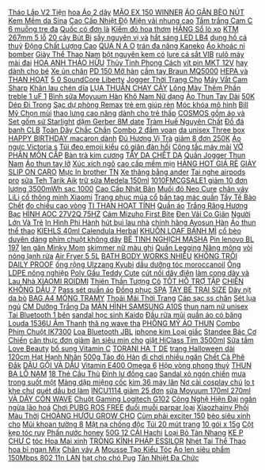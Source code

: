 [ Tháo Lắp V2 Tiện](https://cuahang1.github.io/p0/12/892/bo-truc-cat-10mm-va-dung-cu-thao-lap-v2-tien-dung-mua-hang-online/) [ hoa Áo 2 dây](https://cuahang1.github.io/p0/11/625/ao-croptop-2-day-nu-ren-hoa-ao-2-day-lua-manh-sieu-hot-hang-cao-cap-sexy-m24-mua-hang-online/) [MÃO EX 150 WINNER](https://cuahang1.github.io/p0/24/734/mao-ex-150-winner-mua-hang-online/) [ ÁO GÂN BÈO NÚT](https://cuahang1.github.io/p0/1/623/ao-gan-beo-nut-boc-mua-hang-online/) [ Kem Mềm da Sina](https://cuahang1.github.io/p0/7/908/kem-mem-da-sina-chai-200g-mua-hang-online/) [ Cao Cấp Nhiệt Độ](https://cuahang1.github.io/p0/9/453/den-kho-dong-duc-nguyen-khoi-cao-cap-nhiet-do-1300-do-c-mua-hang-online/) [ Miện vải nhung cao](https://cuahang1.github.io/p0/7/678/gau-bong-goi-om-heo-vuong-mien-vai-nhung-cao-cap-co-dan-4-chieu-mua-hang-online/) [Tắm trắng Cam C](https://cuahang1.github.io/p0/24/683/tam-trang-cam-c-mua-hang-online/) [ 6 muỗng tre đa](https://cuahang1.github.io/p0/26/172/set-6-muong-tre-da-dung-mua-hang-online/) [ Quốc có đơn là](https://cuahang1.github.io/p0/16/788/serum-te-bao-goc-c7-han-quoc-co-don-la-co-tang-kem-mat-na-hang-noi-dia-nha-khach-mua-hang-online/) [Kiếm đỏ hoa thơm](https://cuahang1.github.io/p0/22/243/kiem-do-hoa-thom-mua-hang-online/) [ HÃNG Sổ lò xo](https://cuahang1.github.io/p0/17/117/chinh-hangso-lo-xo-a7-mua-hang-online/) [ KTM 267mm 5 lỗ](https://cuahang1.github.io/p0/14/191/dia-ktm-267mm-5-lo-cho-vario-mua-hang-online/) [ 20 cây Bút Bi](https://cuahang1.github.io/p0/11/996/hop-20-cay-but-bi-thien-long-tl-08-mua-hang-online/) [ sấy nguyên vị và](https://cuahang1.github.io/p0/22/555/hop-500gr-hat-bi-xanh-say-nguyen-vi-va-song-mua-hang-online/) [ hắt sáng LED LB4](https://cuahang1.github.io/p0/19/404/bang-hat-sang-led-lb4-duo-mua-hang-online/) [ dụng hồ cá thuỷ](https://cuahang1.github.io/p0/24/357/thuy-moc-napad-den-hop-10-mieng-gia-the-trong-cay-chuyen-dung-ho-ca-thuy-sinh-mua-hang-online/) [ Động Chất Lượng Cao](https://cuahang1.github.io/p0/10/304/thiet-bi-chuyen-doi-dongle-carlinkit-carplay-android-tu-dong-chat-luong-cao-cho-he-thong-android-g8vn-mua-hang-online/) [ QUA N A O](https://cuahang1.github.io/p0/18/331/vien-giat-xa-quan-ao-hop-30v-mua-hang-online/) [ trán đa năng Kaneko](https://cuahang1.github.io/p0/2/689/nhiet-ke-hong-ngoai-do-tran-da-nang-kaneko-a200-mua-hang-online/) [ Áo khoác nỉ bomber](https://cuahang1.github.io/p0/1/844/ao-khoac-ni-bomber-nam-nuao-sweater-hoodie-nam-nu-from-rong-unisex-ni-bong-k43-mua-hang-online/) [ Giày Thể Thao Nam](https://cuahang1.github.io/p0/4/545/giay-the-thao-nam-thoi-trang-han-quoc-moi-mua-hang-online/) [ bột nguyên kem có](https://cuahang1.github.io/p0/9/777/sua-bot-nguyen-kem-co-duong-vinamilk-dinh-duong-900g-mua-hang-online/) [ lure cá sắt VIB](https://cuahang1.github.io/p0/3/567/chat-luong-moi-cau-lure-ca-sat-vib-moi-lure-ca-loc-ca-chem-full-luoi-bkk-mua-hang-online/) [ rulô máy mài đai](https://cuahang1.github.io/p0/13/687/rulo-may-mai-dai-nham-mua-hang-online/) [ HOA ANH THẢO HỮU](https://cuahang1.github.io/p0/12/423/tinh-dau-hoa-anh-thao-huu-co-natform-huile-onagre-200-vien-noi-dia-phap-mua-hang-online/) [ Thủy Tinh Phong Cách](https://cuahang1.github.io/p0/1/109/bat-to-thuy-tinh-phong-cach-pari-mua-hang-online/) [ vít pin MKT 12V](https://cuahang1.github.io/p0/7/280/may-khoan-ban-vit-pin-mkt-12v-2-cap-do-100-loi-dong-may-khoan-bat-vit-dung-pin-mua-hang-online/) [ hay dành cho bé](https://cuahang1.github.io/p0/23/934/sach-100-cau-chuyen-hay-danh-cho-be-gai-mua-hang-online/) [Xe ủn chân](https://cuahang1.github.io/p0/24/974/xe-un-chan-mua-hang-online/) [ PD 150 Mỡ hàn](https://cuahang1.github.io/p0/6/982/mo-han-thiec-ho-tro-han-mach-soldering-pd-150-mo-han-bao-ve-moi-truong-hang-cach-nhiet-tot-mua-hang-online/) [ cầm tay Braun MQ5000](https://cuahang1.github.io/p0/17/27/may-xay-cam-tay-braun-mq5000-chinh-hang-mua-hang-online/) [ HEPA và THAN HOẠT](https://cuahang1.github.io/p0/11/850/mang-loc-hepa-va-than-hoat-tinh-nhieu-kich-thuoc-cho-may-loc-khong-khi-loc-bui-pm25-khu-mui-khu-khuan-mua-hang-online/) [ 5 0 SoundCore Liberty](https://cuahang1.github.io/p0/11/884/tai-nghe-anker-a3910-bluetooth-50-soundcore-liberty-air-2-tws-true-wireless-moi-100-nguyen-seal-mua-hang-online/) [ Jogger Thời Trang Cho](https://cuahang1.github.io/p0/25/650/quan-jogger-thoi-trang-cho-be-mua-hang-online/) [ Máy Vắt Cam Sharp](https://cuahang1.github.io/p0/25/930/may-vat-cam-sharp-j850-mua-hang-online/) [ Khăn lau chén dĩa](https://cuahang1.github.io/p0/15/170/khan-lau-chen-dia-cao-cap-mua-hang-online/) [ LỤA THUẦN CHAY CÂY](https://cuahang1.github.io/p0/12/3/cha-lua-thuan-chay-cay-500g-hang-lanh-chi-giao-hcm-mua-hang-online/) [ Lông Mày Thêm Phần](https://cuahang1.github.io/p0/0/391/chi-xe-phay-soi-haozhuang-sieu-dep-sieu-net-khong-troi-tao-cho-long-may-them-phan-cuon-hut-mua-hang-online/) [ treble 1 uF 1](https://cuahang1.github.io/p0/17/192/tu-loa-treble-1-uf-1-doi-mua-hang-online/) [ Bình sữa Moyuum Hàn](https://cuahang1.github.io/p0/0/159/binh-sua-moyuum-han-quoc-ppsu-170ml-270ml-mua-hang-online/) [ Khô Nam Nữ dạng](https://cuahang1.github.io/p0/10/266/nuoc-hoa-kho-nam-nu-dang-sap-median-mua-hang-online/) [ Áo Thun Tay Dài](https://cuahang1.github.io/p0/20/356/ao-thun-tay-dai-unisex-form-rong-mua-hang-online/) [ 50K Dép Đi Trong](https://cuahang1.github.io/p0/4/551/ma-1010fashionsale875-giam-10k-don-50k-dep-di-trong-nha-nam-nu-quai-ngang-de-xuong-sieu-nhe-sieu-em-cuc-hot-2020-mua-hang-online/) [ Sạc dự phòng Remax](https://cuahang1.github.io/p0/7/293/sac-du-phong-wk-161-10000mah-wk-163-20000mah-man-hinh-led-sac-du-phong-remax-chinh-hang-bao-hanh-12-thang-mua-hang-online/) [ trẻ em giúp rèn](https://cuahang1.github.io/p0/6/950/ban-bong-da-bi-lac-6-tay-cam-do-choi-tre-em-giup-ren-luyen-phan-xa-tu-duy-mua-hang-online/) [ Móc khóa mô hình](https://cuahang1.github.io/p0/26/313/moc-khoa-mo-hinh-sung-game-pubg-phien-ban-mo-rong-mua-hang-online/) [ Bill Mỹ Chọn mùi](https://cuahang1.github.io/p0/3/764/bill-my-chon-mui-xit-thom-toan-than-bath-body-works-fragrance-mist-236ml-mua-hang-online/) [ thao lưng cao nâng](https://cuahang1.github.io/p0/9/688/quan-tap-gym-nu-cmon-gymi-qs10-dang-dui-short-tap-yoga-the-thao-lung-cao-nang-mong-chat-thun-co-gian-mua-hang-online/) [ dành cho trẻ thấp](https://cuahang1.github.io/p0/7/32/sua-oggi-danh-cho-tre-thap-coi-loai-900g-date-luon-moi-mua-hang-online/) [ COSMOS gồm áo và](https://cuahang1.github.io/p0/6/11/anh-thatvideoset-bo-ni-cosmos-gom-ao-va-quan-dai-phong-cach-han-quoc-mua-hang-online/) [Set gốm sứ Starlight](https://cuahang1.github.io/p0/15/475/set-gom-su-starlight-mua-hang-online/) [ dặm Gerber 8M date](https://cuahang1.github.io/p0/27/13/banh-an-dam-gerber-8m-date-2021-mua-hang-online/) [ Tràm Huế Nguyên Chất](https://cuahang1.github.io/p0/10/819/tinh-dau-tram-hue-nguyen-chat-100ml-mua-hang-online/) [ Đồ đá banh CLB](https://cuahang1.github.io/p0/22/580/do-da-banh-clb-makan-bd629-mua-hang-online/) [ Toàn Dây Chắc Chắn](https://cuahang1.github.io/p0/20/73/2-chiec-the-deo-bang-ten-nhan-vien-deli-trong-suot-6895mm-chong-nuoc-vien-cong-an-toan-day-chac-chan-e5757-mua-hang-online/) [ Combo 2 đầm voan](https://cuahang1.github.io/p0/18/255/combo-2-dam-voan-hoa-kieu-mua-hang-online/) [ da unisex Three box](https://cuahang1.github.io/p0/13/755/bl3526-balo-da-unisex-three-box-chinh-hang-mua-hang-online/) [ HAPPY BIRTHDAY macaron dành](https://cuahang1.github.io/p0/26/988/day-co-treo-hinh-chu-happy-birthday-macaron-danh-cho-trang-tri-tiec-sinh-nhat-cua-be-mua-hang-online/) [ Đủ Hương Vị Trà](https://cuahang1.github.io/p0/9/497/tra-tui-loc-du-huong-vi-tra-va-ca-phe-phuc-long-mua-hang-online/) [ giảm 8 đơn 250K](https://cuahang1.github.io/p0/0/142/ma-skampusha9-giam-8-don-250k-quan-ong-rong-dang-suong-kaki-nam-nu-ulzzang-mua-hang-online/) [ Áo ngực Victoria s](https://cuahang1.github.io/p0/19/26/ao-nguc-victorias-secret-mua-hang-online/) [ Túi đeo emoji kiểu](https://cuahang1.github.io/p0/15/301/tui-deo-emoji-kieu-moi-mua-hang-online/) [ có giãn đàn hồi](https://cuahang1.github.io/p0/15/500/loai-sintat-nam-cao-cothap-co-co-gian-dan-hoi-tot-chong-bai-dao-co-co-phan-hoi-cua-khach-da-mua-mua-hang-online/) [ Công tắc máy mài](https://cuahang1.github.io/p0/10/594/gia-si-cong-tac-may-mai-duoi-sau-9523-mua-hang-online/) [ VỠ PHÂN MÔN CẤP](https://cuahang1.github.io/p0/2/415/combo-nhan-vo-nhan-dan-gay-tap-vo-phan-mon-cap-2-cap-3-mua-hang-online/) [ Bàn trà kim cương](https://cuahang1.github.io/p0/21/665/ban-tra-kim-cuong-vuong-mua-hang-online/) [ TẨY DA CHẾT DA](https://cuahang1.github.io/p0/10/447/tay-da-chet-da-dau-cafe-mimikem-bill-mua-hang-online/) [ Quần Jogger Thun Nam](https://cuahang1.github.io/p0/17/401/quan-jogger-thun-nam-nu-1-soc-unisex-mua-hang-online/) [ Áo thun tay lỡ](https://cuahang1.github.io/p0/16/694/ao-thun-tay-lo-form-rong-mua-hang-online/) [Xúc xích ngô](https://cuahang1.github.io/p0/18/774/xuc-xich-ngo-mua-hang-online/) [ cao cấp mềm mịn](https://cuahang1.github.io/p0/12/901/quan-legging-cho-be-gai-12-34kg-chat-vai-thun-tam-cao-cap-mem-min-am-ap-mua-hang-online/) [ HÀNG HOT GIÁ RẺ](https://cuahang1.github.io/p0/20/22/hang-hot-gia-re-bo-tem-wave-125i-mua-hang-online/) [ GIÀY SLIP ON CARO](https://cuahang1.github.io/p0/3/784/order-giay-slip-on-caro-tim-den-anh-that-mua-hang-online/) [ Mực In brother TN](https://cuahang1.github.io/p0/14/373/muc-in-brother-tn-2385-mua-hang-online/) [ Xe thăng bằng ander](https://cuahang1.github.io/p0/13/858/xe-thang-bang-ander-pro-mua-hang-online/) [Tai nghe airpods pro](https://cuahang1.github.io/p0/26/376/tai-nghe-airpods-pro-mua-hang-online/) [ sữa Teh Tarik Aik](https://cuahang1.github.io/p0/4/848/tra-sua-teh-tarik-aik-cheong-vi-truyen-thong-600g-15-goi-40g-mua-hang-online/) [ trữ sữa Medela 150ml](https://cuahang1.github.io/p0/17/443/binh-tru-sua-medela-150ml-250ml-mua-hang-online/) [ 1010FMCGSALE1 giảm 10 đơn](https://cuahang1.github.io/p0/2/444/ma-1010fmcgsale1-giam-10-don-250k-chinh-hang-combo-3-chai-xit-goi-xa-vijully-khong-co-vo-mua-hang-online/) [ lượng 3500mWh sạc 1000](https://cuahang1.github.io/p0/13/903/pin-sac-aa-beston-15v-cong-nghe-lithium-15v-dung-luong-3500mwh-sac-1000-lan-mua-hang-online/) [ Cao Cấp Nhật Bản](https://cuahang1.github.io/p0/12/116/may-massage-chan-cao-cap-nhat-ban-foot-massage-mua-hang-online/) [ Muối đỏ Neo Cure](https://cuahang1.github.io/p0/25/518/muoi-do-neo-cure-1kg-mua-hang-online/) [chân váy LiLi](https://cuahang1.github.io/p0/4/807/chan-vay-lili-mua-hang-online/) [ cổ thông minh Xiaomi](https://cuahang1.github.io/p0/8/347/may-massage-co-thong-minh-xiaomi-jeeback-g5-jeeback-g3-momoda-sx336-mua-hang-online/) [ Trang phục múa cổ](https://cuahang1.github.io/p0/16/948/trang-phuc-mua-co-trang-mua-hang-online/) [ bắn tag mác quần](https://cuahang1.github.io/p0/3/108/sung-ban-tag-mac-quan-ao-mua-hang-online/) [ Tẩy Tế Bào Chết](https://cuahang1.github.io/p0/4/862/ma-fmcgmall-giam-8-don-tu-250k-tay-te-bao-chet-toan-than-exclusive-belarus-chiet-xuat-que-hoi-cafe-380ml-mua-hang-online/) [ đo chiều cao vòng](https://cuahang1.github.io/p0/18/184/pvn28814-thuoc-day-15m-nhieu-mau-ben-dep-do-chieu-cao-vong-eo-t8-mua-hang-online/) [ TI THAN HOẠT TÍNH](https://cuahang1.github.io/p0/11/407/gel-lot-mun-ti-ti-than-hoat-tinh-60gr-200gr-mua-hang-online/) [Quần áo](https://cuahang1.github.io/p0/15/747/quan-ao-mua-hang-online/) [ Trắng Răng Hương Bạc](https://cuahang1.github.io/p0/3/663/kem-danh-rang-lam-trang-rang-huong-bac-ha-eucryl-tooth-paste-freshmint-50g-mua-hang-online/) [ HÌNH AOC 27V2Q 75HZ](https://cuahang1.github.io/p0/17/914/man-hinh-aoc-27v2q-75hz-ips-mua-hang-online/) [ Cám Mizuho First Bite](https://cuahang1.github.io/p0/25/648/cam-mizuho-first-bite-fish-mua-hang-online/) [ Đen Vải Co Giãn](https://cuahang1.github.io/p0/3/648/tien-nao-cua-dayquan-jean-nam-rach-goi-mau-den-vai-co-gian-khong-phai-mau-dang-skinny-phong-cach-han-quoc-j04-mua-hang-online/) [ Người Lớn Và Trẻ](https://cuahang1.github.io/p0/1/302/man-luoi-chong-muoi-gap-gon-tien-dung-cho-nguoi-lon-va-tre-em-man-chup-gap-gon-thong-minh-chan-ga-goi-va-nem-mua-hang-online/) [ In Hình Phi Hành](https://cuahang1.github.io/p0/8/892/freeship-op-lung-vsmart-aris-in-hinh-phi-hanh-gia-dep-ngo-nghinh-mua-hang-online/) [ hút bụi lau nhà](https://cuahang1.github.io/p0/6/835/robot-hut-bui-lau-nha-ecovacs-deebot-t8-power-hang-trung-bay-mua-hang-online/) [ chính hãng Ayosun Hàn](https://cuahang1.github.io/p0/10/835/chinh-hang-bh-5-nam-goi-massage-6-bi-chinh-hang-ayosun-han-quoc-mua-hang-online/) [ Áo thun thể thao](https://cuahang1.github.io/p0/20/469/ao-thun-the-thao-das-01-mua-hang-online/) [ KIEHLS 40ml Calendula Herbal](https://cuahang1.github.io/p0/1/69/toner-hoa-cuc-kiehls-40ml-calendula-herbal-extract-toner-mua-hang-online/) [ KHUÔN LOAF BÁNH MÌ](https://cuahang1.github.io/p0/11/348/khuon-loaf-banh-mi-nhom-duc-a1-a2-a3-a4-a5-mua-hang-online/) [ cổ bèo duyên dáng](https://cuahang1.github.io/p0/1/926/tat-luoi-hoa-qua-nemo-baby-co-beo-duyen-dang-cotton-mem-mai-cho-be-0-den-3-tuoi-mua-hang-online/) [ phím chuột không dây](https://cuahang1.github.io/p0/8/301/combo-ban-phim-chuot-khong-day-bluetooth-nhieu-mau-sac-nho-gon-cho-dien-thoai-may-tinh-bang-ipad-laptop-macbook-tivi-mua-hang-online/) [ BÉ TINH NGHỊCH MASHA](https://cuahang1.github.io/p0/26/9/bup-be-co-be-tinh-nghich-masha-nobl8158-kem-anh-that-mua-hang-online/) [Pin lenovo BL 197](https://cuahang1.github.io/p0/22/681/pin-lenovo-bl-197-mua-hang-online/) [ len gân Minky Mom](https://cuahang1.github.io/p0/7/327/bo-len-dai-tay-thu-dong-cho-be-trai-be-gai-chat-thun-len-gan-minky-mom-chat-cuc-dep-mua-hang-online/) [ skimmer nữ màu ghi](https://cuahang1.github.io/p0/24/132/giay-skimmer-nu-mau-ghi-xam-mua-hang-online/) [ Quần Legging Nâng mông](https://cuahang1.github.io/p0/9/212/quan-legging-nang-mong-tui-zip-mua-hang-online/) [ vòi nóng lạnh rửa](https://cuahang1.github.io/p0/16/464/voi-nong-lanh-rua-bat-mua-hang-online/) [ Air Fryer 5 5L](https://cuahang1.github.io/p0/7/701/noi-chien-khong-dau-locklock-deluxe-air-fryer-55l-mau-den-ejf284blk-mua-hang-online/) [ BATH BODY WORKS NHIỀU](https://cuahang1.github.io/p0/2/612/bill-my-33ml-xit-thom-toan-than-bath-body-works-nhieu-mui-mua-hang-online/) [ KHÔNG TRÔI DAILY PROOF](https://cuahang1.github.io/p0/25/196/mascara-khong-troi-daily-proof-10g-mua-hang-online/) [ ống rộng Ulzzang Kyubi](https://cuahang1.github.io/p0/24/887/quan-jean-baggy-nu-ong-rong-ulzzang-kyubi-cat-lai-tua-ca-tinh-co-bigsize-jean-cullote-kyubi-bjr21-mua-hang-online/) [ dầu dưỡng tóc moroccanoil](https://cuahang1.github.io/p0/19/181/tinh-dau-duong-toc-moroccanoil-100ml-chinh-hang-mua-hang-online/) [ Ống LDPE nông nghiệp](https://cuahang1.github.io/p0/21/34/ong-ldpe-nong-nghiep-16mm-mua-hang-online/) [ Poly Gấu Teddy Cute](https://cuahang1.github.io/p0/13/12/bo-chan-ga-goi-cotton-poly-gau-teddy-cute-nhap-khau-mua-hang-online/) [ cút nối dây điện](https://cuahang1.github.io/p0/7/179/combo-10-chiec-cut-noi-day-dien-tu-han-co-nhiet-cho-day-dien-cac-co-mua-hang-online/) [ làm cong dày và](https://cuahang1.github.io/p0/0/217/mascara-soi-to-4d-chong-nuoc-lam-cong-day-va-dai-mi-hieu-qua-mua-hang-online/) [ Lau Nhà XIAOMI ROIDMI](https://cuahang1.github.io/p0/6/659/robot-hut-bui-lau-nha-xiaomi-roidmi-eve-plus-tu-dong-do-rac-luc-hut-khung-2700pa-mua-hang-online/) [ Thiên Thần Tượng Cô](https://cuahang1.github.io/p0/8/34/tuong-thien-than-tuong-co-tien-trang-tri-decor-mua-hang-online/) [ TỐT HỖ TRỢ TẬP](https://cuahang1.github.io/p0/14/912/ma-skama8-giam-8-don-300k-dung-cu-hit-dat-parallettes-go-chat-luong-tot-ho-tro-tap-gym-tai-nha-hieu-qua-cao-m2-mua-hang-online/) [ CHIÊN KHÔNG DẦU 7](https://cuahang1.github.io/p0/12/439/noi-chien-khong-dau-7-lit-kaisa-villa-chien-ga-nguyen-con-bao-hanh-24-thang-mua-hang-online/) [Pass sét quần áo](https://cuahang1.github.io/p0/14/817/pass-set-quan-ao-mua-hang-online/) [Đồng phục SPA](https://cuahang1.github.io/p0/1/460/dong-phuc-spa-mua-hang-online/) [ TAY BÉ TRAI SIZE](https://cuahang1.github.io/p0/9/990/bo-dai-tay-be-trai-size-10-22kg-mua-hang-online/) [ Dây nịt da bò](https://cuahang1.github.io/p0/1/499/day-nit-da-bo-levis-mua-hang-online/) [ BAG A4 MỎNG TRAMY](https://cuahang1.github.io/p0/21/597/tui-clear-bag-a4-mong-tramy-17580-mua-hang-online/) [ Thoải Mái Thời Trang](https://cuahang1.github.io/p0/23/212/ao-thun-in-hinh-again-thoi-trang-nang-dong-quan-legging-cotton-thoai-mai-thoi-trang-cho-nu-mua-hang-online/) [ Cáp sạc ss chân](https://cuahang1.github.io/p0/16/63/cap-sac-ss-chan-micro-mua-hang-online/) [Sét lụa ngủ](https://cuahang1.github.io/p0/16/525/set-lua-ngu-mua-hang-online/) [ CM Dưỡng Trắng Da](https://cuahang1.github.io/p0/7/297/kem-cm-duong-trang-da-cm-vang-mua-hang-online/) [MÀN HÌNH SAMSUNG A10S](https://cuahang1.github.io/p0/16/820/man-hinh-samsung-a10s-mua-hang-online/) [ thun nam nữ unisex](https://cuahang1.github.io/p0/0/321/ao-thun-nam-nu-unisex-tay-lo-form-rong-3079-ao-thun-form-rong-oversize-tron-cao-cap-hm1986-mua-hang-online/) [ Tai Bluetooth 1 bên](https://cuahang1.github.io/p0/16/817/tai-bluetooth-1-ben-co-dam-thoai-mua-hang-online/) [ sandal học sinh Kaido](https://cuahang1.github.io/p0/13/168/giay-dep-sandal-hoc-sinh-kaido-g2-mua-hang-online/) [Đầu rửa mũi](https://cuahang1.github.io/p0/26/5/dau-rua-mui-mua-hang-online/) [ quần áo có băng](https://cuahang1.github.io/p0/25/770/05kg-1kg-tui-dong-quan-ao-co-bang-dinh-dan-mieng-hang-dep-mua-hang-online/) [ Louda 1536U Âm Thanh](https://cuahang1.github.io/p0/12/461/sieu-bass-ho-van-pro-louda-1536u-am-thanh-cuc-dinh-tai-nghe-bluetooth-tai-nghe-khong-day-mua-hang-online/) [ thă ng wave tha](https://cuahang1.github.io/p0/20/129/dua-thang-wave-thai-mua-hang-online/) [ PHÔNG MỸ ÁO THUN](https://cuahang1.github.io/p0/11/26/ao-phong-my-ao-thun-2hand-giao-ngau-nhien-mua-hang-online/) [Combo Phím Chuột IK7300](https://cuahang1.github.io/p0/26/232/combo-phim-chuot-ik7300-mua-hang-online/) [Loa Bluetooth JBL](https://cuahang1.github.io/p0/16/208/loa-bluetooth-jbl-mua-hang-online/) [ iphone kim Loại giắc](https://cuahang1.github.io/p0/4/753/jack-chuyen-doi-iphone-kim-loai-giac-chia-cong-chan-sac-thanh-2-cong-lightning-beetech-mua-hang-online/) [ Standee Bác Cơ Chiến](https://cuahang1.github.io/p0/21/639/standee-bac-co-chien-tien-chibi-fangood-tran-tinh-lenh-chinh-hang-mua-hang-online/) [ cân thực đơn giảm](https://cuahang1.github.io/p0/1/837/keo-dua-giam-can-thuc-don-giam-can-vic-hang-chinh-hang-mua-hang-online/) [ ăn siêu min cho](https://cuahang1.github.io/p0/8/712/-mua-hang-online/) [ giặt HiClass Tím 3500ml](https://cuahang1.github.io/p0/5/446/nuoc-giat-hiclass-tim-3500ml-thai-lan-mua-hang-online/) [ Sữa tắm Love Beauty](https://cuahang1.github.io/p0/0/680/sua-tam-love-beauty-and-planet-lam-sang-da-majestic-glow-voi-100-tinh-dau-hoa-hong-bulgaria-400ml-mua-hang-online/) [ bổ sung Vitamin C](https://cuahang1.github.io/p0/20/564/nuoc-bo-sung-vitamin-c-vita500-han-quoc-mua-hang-online/) [ TORANI HA T DE](https://cuahang1.github.io/p0/24/293/sirosyrup-torani-hat-dehazenut-750ml-mua-hang-online/) [ trang Halloween dài 120cm](https://cuahang1.github.io/p0/4/238/ao-bo-xuong-hoa-trang-halloween-dai-120cm-cho-be-tu-8-tuoi-tro-len-va-nguoi-lon-mua-hang-online/) [Hạt Hạnh Nhân](https://cuahang1.github.io/p0/20/238/hat-hanh-nhan-mua-hang-online/) [ 500g Táo đỏ Hàn](https://cuahang1.github.io/p0/3/133/500g-tao-do-han-quoc-mua-hang-online/) [ đi chơi nhiều ngăn](https://cuahang1.github.io/p0/24/266/tui-deo-cheo-nu-ca-tinh-di-choi-nhieu-ngan-gia-re-de-thuong-tx542-mua-hang-online/) [ Chết Cà Phê Đắk](https://cuahang1.github.io/p0/2/541/cong-ty-tem-phu-tay-da-chet-ca-phe-dak-lak-cocoon-cocolux-mua-hang-online/) [ DẦU GỘI VÀ DẦU](https://cuahang1.github.io/p0/5/202/bo-dau-goi-va-dau-xa-qk-handmade-mua-hang-online/) [ Vitamin E400 Omega 6](https://cuahang1.github.io/p0/14/273/vitamin-e400-omega-6-omega-9-mua-hang-online/) [Hộp vòng phong thuỷ](https://cuahang1.github.io/p0/0/420/hop-vong-phong-thuy-mua-hang-online/) [ THUN BA LỖ NAM](https://cuahang1.github.io/p0/22/705/ao-thun-ba-lo-nam-han-quoc-mua-hang-online/) [ 18 Thẻ Cầu Thủ](https://cuahang1.github.io/p0/10/981/set-18-the-cau-thu-the-red-devils-manchester-united-mua-hang-online/) [ Đỉnh lư đồng cao](https://cuahang1.github.io/p0/22/839/dinh-lu-dong-cao-29cm-mua-hang-online/) [ Sandal xỏ ngón chiến](https://cuahang1.github.io/p0/19/494/sandal-xo-ngon-chien-binh-mua-hang-online/) [ mưa trong suốt một](https://cuahang1.github.io/p0/0/147/ao-mua-trong-suot-mot-dau-mua-hang-online/) [Màng dập miệng cốc](https://cuahang1.github.io/p0/21/357/mang-dap-mieng-coc-mua-hang-online/) [ kim 36 máy lăn](https://cuahang1.github.io/p0/19/924/dau-nano-kim-12-va-kim-36-may-lan-kim-mymdr-pen-mua-hang-online/) [ Nơ cài cosplay chú](https://cuahang1.github.io/p0/27/238/no-cai-cosplay-chu-he-mua-hang-online/) [ lo t khe chư](https://cuahang1.github.io/p0/2/56/quan-lot-ren-lot-khe-chu-y-goi-cam-mua-hang-online/) [ quét dầu bơ làm](https://cuahang1.github.io/p0/8/772/choi-quet-daubo-lam-banh-silicon-luoi-dai-55cm-mua-hang-online/) [ INCU1114 giảm 25 đơn](https://cuahang1.github.io/p0/3/258/ma-incu1114-giam-25-don-99k-dua-go-duadua-go-khong-ngam-tam-hoa-chatkhong-chat-doc-hai-dai-24cm-gia-re-mua-hang-online/) [ sữa Moyuum 170ml 270ml](https://cuahang1.github.io/p0/11/497/binh-sua-moyuum-170ml-270ml-tuy-chon-num-1-2-3-4-binh-sua-moyuum-may-hoa-tiet-cloud-chinh-hang-tai-ha-noi-mua-hang-online/) [ VÀ DÂY CÔN WAVE](https://cuahang1.github.io/p0/23/930/hp65-cum-tay-con-va-day-con-wave-dream-rs-mua-hang-online/) [Chuột Gaming Logitech G102](https://cuahang1.github.io/p0/13/705/chuot-gaming-logitech-g102-mua-hang-online/) [ Công Nghệ Hiện Đại](https://cuahang1.github.io/p0/11/511/can-dien-tu-can-suc-khoe-kinh-cuong-luc-tai-trong-180kg-man-hinh-led-cong-nghe-hien-dai-do-chinh-xac-cao-hb88-mua-hang-online/) [ ngăn ngừa lão hoá](https://cuahang1.github.io/p0/1/414/bo-duong-am-sang-min-ngan-ngua-lao-hoa-whoo-vang-mua-hang-online/) [ Chơi PUBG ROS FREE](https://cuahang1.github.io/p0/6/384/cuc-pham-bo-2-nut-d10-hop-kim-thep-choi-pubg-ros-free-fire-knight-out-tren-dien-thoai-mua-hang-online/) [ đuổi muỗi parpar loại](https://cuahang1.github.io/p0/7/533/tinh-dau-duoi-muoi-parpar-loai-480h-mau-xanh-mua-hang-online/) [ Xiaozhainv Phối Màu Thời](https://cuahang1.github.io/p0/3/840/ao-thun-nu-ngan-tay-xiaozhainv-phoi-mau-thoi-trang-mua-hang-online/) [ CHOÀNG HƯƠU GROW CHO](https://cuahang1.github.io/p0/16/704/ao-choang-huou-grow-cho-be-mua-hang-online/) [Cùm phải exciter 150](https://cuahang1.github.io/p0/17/384/cum-phai-exciter-150-mua-hang-online/) [ bèo siêu xinh cho](https://cuahang1.github.io/p0/16/155/mu-beo-sieu-xinh-cho-be-mua-hang-online/) [ Mũi khoan tường 8](https://cuahang1.github.io/p0/14/641/mui-khoan-tuong-80x115mm-unika-rj80x115-mua-hang-online/) [ Mặt nạ chống độc](https://cuahang1.github.io/p0/1/577/bo-mat-na-phong-doc-3m-hf52-4-mon-mat-na-chong-doc-chong-bui-dung-trong-phun-son-phun-xit-hoa-chat-mua-hang-online/) [ Túi 20 mút trang](https://cuahang1.github.io/p0/15/991/tui-20-mut-trang-diem-mua-hang-online/) [ 10 gói x 15g](https://cuahang1.github.io/p0/12/706/idol-slimthymozinshop-ca-phe-giam-cancafe-slimcoffee-mau-cu-hop-10-goi-x-15g-combo-1hop-5-hop-mua-hang-online/) [ Cột kẹp tóc ruy](https://cuahang1.github.io/p0/16/651/cot-kep-toc-ruy-bang-handmade-mua-hang-online/) [Phấn nước honey](https://cuahang1.github.io/p0/23/923/phan-nuoc-honey-mua-hang-online/) [ 50G 12 CÁI Hachi](https://cuahang1.github.io/p0/17/225/milk-chocolate-50g-12-cai-hachi-hachi-japan-shop-mua-hang-online/) [ Loại Bỏ Tàn Nhang](https://cuahang1.github.io/p0/14/585/hang-moi-ve-bo-san-pham-cham-soc-da-duong-am-lam-trang-loai-bo-tan-nhang-tien-dung-mua-hang-online/) [ KE P CHƯ C](https://cuahang1.github.io/p0/23/694/cao-kep-chu-c-3-in-sat-mua-hang-online/) [ tóc Hoa Mai xinh](https://cuahang1.github.io/p0/17/668/cai-toc-hoa-mai-xinh-xan-mua-hang-online/) [ TRÒNG KÍNH PHÁP ESSILOR](https://cuahang1.github.io/p0/9/357/trong-kinh-phap-essilor-crizal-sapphire-3600-uv-mua-hang-online/) [ Nhét Tai Thể Thao](https://cuahang1.github.io/p0/17/479/tai-nghe-nhet-tai-the-thao-1-cai-mua-hang-online/) [ hoa bỉ ngạn Mix](https://cuahang1.github.io/p0/18/377/cu-hoa-bi-ngan-mix-mau-co-10-mau-mua-hang-online/) [Chân váy A](https://cuahang1.github.io/p0/18/278/chan-vay-a-mua-hang-online/) [ Mousse Tạo Kiểu Tóc](https://cuahang1.github.io/p0/0/232/mousse-tao-kieu-toc-familiar-mua-hang-online/) [Áo len siêu phẩm](https://cuahang1.github.io/p0/21/328/ao-len-sieu-pham-mua-hang-online/) [ 150Mbps 802 11n LAN](https://cuahang1.github.io/p0/15/902/usb-wifi-150mbps-80211n-lan-cho-raspberry-pi-mua-hang-online/) [ hạt cho chó Pug](https://cuahang1.github.io/p0/11/309/15kg-thuc-an-hat-cho-cho-pug-royal-canin-mua-hang-online/) [ Tản Nhiệt Đa Chức](https://cuahang1.github.io/p0/9/881/de-tan-nhiet-da-chuc-nang-cho-tay-cam-choi-game-ps5-mua-hang-online/) 